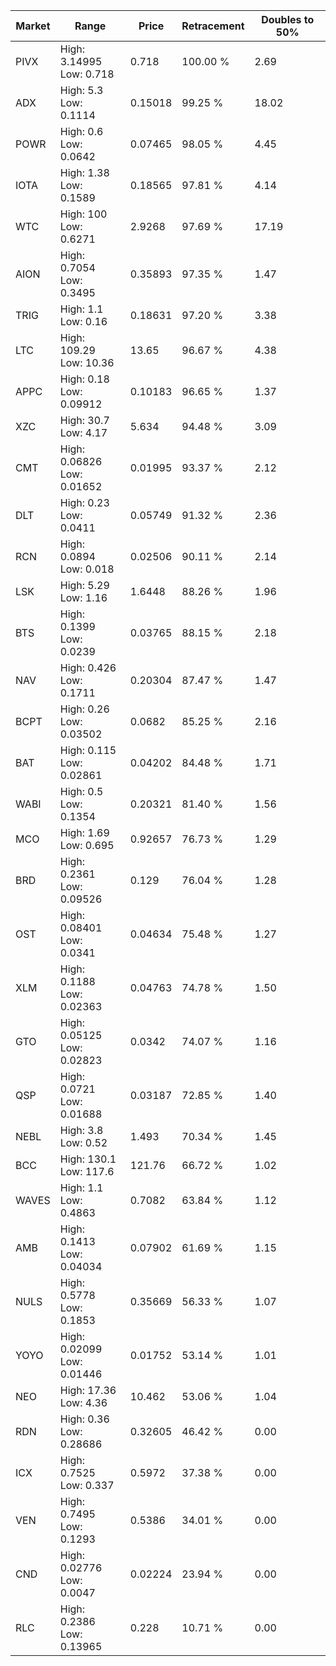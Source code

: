 | Market | Range | Price| Retracement | Doubles to 50% |
| --- | --- | --- | --- | --- |
| PIVX | High: 3.14995<br />Low: 0.718 | 0.718 | 100.00 % | 2.69 |
| ADX | High: 5.3<br />Low: 0.1114 | 0.15018 | 99.25 % | 18.02 |
| POWR | High: 0.6<br />Low: 0.0642 | 0.07465 | 98.05 % | 4.45 |
| IOTA | High: 1.38<br />Low: 0.1589 | 0.18565 | 97.81 % | 4.14 |
| WTC | High: 100<br />Low: 0.6271 | 2.9268 | 97.69 % | 17.19 |
| AION | High: 0.7054<br />Low: 0.3495 | 0.35893 | 97.35 % | 1.47 |
| TRIG | High: 1.1<br />Low: 0.16 | 0.18631 | 97.20 % | 3.38 |
| LTC | High: 109.29<br />Low: 10.36 | 13.65 | 96.67 % | 4.38 |
| APPC | High: 0.18<br />Low: 0.09912 | 0.10183 | 96.65 % | 1.37 |
| XZC | High: 30.7<br />Low: 4.17 | 5.634 | 94.48 % | 3.09 |
| CMT | High: 0.06826<br />Low: 0.01652 | 0.01995 | 93.37 % | 2.12 |
| DLT | High: 0.23<br />Low: 0.0411 | 0.05749 | 91.32 % | 2.36 |
| RCN | High: 0.0894<br />Low: 0.018 | 0.02506 | 90.11 % | 2.14 |
| LSK | High: 5.29<br />Low: 1.16 | 1.6448 | 88.26 % | 1.96 |
| BTS | High: 0.1399<br />Low: 0.0239 | 0.03765 | 88.15 % | 2.18 |
| NAV | High: 0.426<br />Low: 0.1711 | 0.20304 | 87.47 % | 1.47 |
| BCPT | High: 0.26<br />Low: 0.03502 | 0.0682 | 85.25 % | 2.16 |
| BAT | High: 0.115<br />Low: 0.02861 | 0.04202 | 84.48 % | 1.71 |
| WABI | High: 0.5<br />Low: 0.1354 | 0.20321 | 81.40 % | 1.56 |
| MCO | High: 1.69<br />Low: 0.695 | 0.92657 | 76.73 % | 1.29 |
| BRD | High: 0.2361<br />Low: 0.09526 | 0.129 | 76.04 % | 1.28 |
| OST | High: 0.08401<br />Low: 0.0341 | 0.04634 | 75.48 % | 1.27 |
| XLM | High: 0.1188<br />Low: 0.02363 | 0.04763 | 74.78 % | 1.50 |
| GTO | High: 0.05125<br />Low: 0.02823 | 0.0342 | 74.07 % | 1.16 |
| QSP | High: 0.0721<br />Low: 0.01688 | 0.03187 | 72.85 % | 1.40 |
| NEBL | High: 3.8<br />Low: 0.52 | 1.493 | 70.34 % | 1.45 |
| BCC | High: 130.1<br />Low: 117.6 | 121.76 | 66.72 % | 1.02 |
| WAVES | High: 1.1<br />Low: 0.4863 | 0.7082 | 63.84 % | 1.12 |
| AMB | High: 0.1413<br />Low: 0.04034 | 0.07902 | 61.69 % | 1.15 |
| NULS | High: 0.5778<br />Low: 0.1853 | 0.35669 | 56.33 % | 1.07 |
| YOYO | High: 0.02099<br />Low: 0.01446 | 0.01752 | 53.14 % | 1.01 |
| NEO | High: 17.36<br />Low: 4.36 | 10.462 | 53.06 % | 1.04 |
| RDN | High: 0.36<br />Low: 0.28686 | 0.32605 | 46.42 % | 0.00 |
| ICX | High: 0.7525<br />Low: 0.337 | 0.5972 | 37.38 % | 0.00 |
| VEN | High: 0.7495<br />Low: 0.1293 | 0.5386 | 34.01 % | 0.00 |
| CND | High: 0.02776<br />Low: 0.0047 | 0.02224 | 23.94 % | 0.00 |
| RLC | High: 0.2386<br />Low: 0.13965 | 0.228 | 10.71 % | 0.00 |

